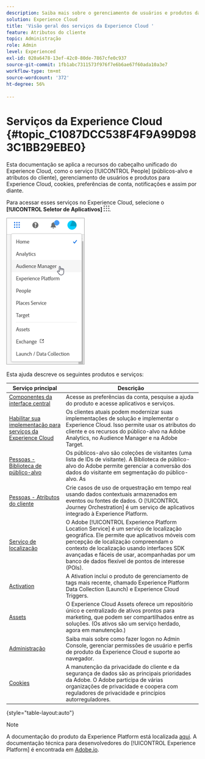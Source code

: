```yaml
---
description: Saiba mais sobre o gerenciamento de usuários e produtos da Adobe Experience Cloud, People (públicos e atributos do cliente), Journey Orchestration, Offers, Places, Experience Platform Launch e Mobile Services.
solution: Experience Cloud
title: 'Visão geral dos serviços da Experience Cloud '
feature: Atributos do cliente
topic: Administração
role: Admin
level: Experienced
exl-id: 020a6478-13ef-42c0-80de-7867cfe0c937
source-git-commit: 1fb1abc7311573f976f7e6b6ae67f60ada10a3e7
workflow-type: tm+mt
source-wordcount: '372'
ht-degree: 56%

---
```


# Serviços da Experience Cloud {#topic_C1087DCC538F4F9A99D983C1BB29EBE0}

Esta documentação se aplica a recursos do cabeçalho unificado do Experience Cloud, como o serviço [!UICONTROL People] (públicos-alvo e atributos do cliente), gerenciamento de usuários e produtos para Experience Cloud, cookies, preferências de conta, notificações e assim por diante.

Para acessar esses serviços no Experience Cloud, selecione o **[!UICONTROL Seletor de Aplicativos]**
![](assets/menu-icon.png).

![](assets/platform-core-services.png)

Esta ajuda descreve os seguintes produtos e serviços:

| Serviço principal | Descrição |
|--- |--- |
| [Componentes da interface central](experience-cloud.md) | Acesse as preferências da conta, pesquise a ajuda do produto e acesse aplicativos e serviços. |
| [Habilitar sua implementação para serviços da Experience Cloud](core-services.md) | Os clientes atuais podem modernizar suas implementações de solução e implementar o Experience Cloud. Isso permite usar os atributos do cliente e os recursos do público-alvo na Adobe Analytics, no Audience Manager e na Adobe Target. |
| [Pessoas - Biblioteca de público-alvo](audience-library.md) | Os públicos-alvo são coleções de visitantes (uma lista de IDs de visitante). A Biblioteca de público-alvo do Adobe permite gerenciar a conversão dos dados do visitante em segmentação do público-alvo. As |
| [Pessoas - Atributos do cliente](attributes.md) | Crie casos de uso de orquestração em tempo real usando dados contextuais armazenados em eventos ou fontes de dados. O [!UICONTROL Journey Orchestration] é um serviço de aplicativos integrado à Experience Platform. |
| [Serviço de localização](https://experienceleague.adobe.com/docs/places/using/home.html?lang=pt-BR) | O Adobe [!UICONTROL Experience Platform Location Service] é um serviço de localização geográfica. Ele permite que aplicativos móveis com percepção de localização compreendam o contexto de localização usando interfaces SDK avançadas e fáceis de usar, acompanhadas por um banco de dados flexível de pontos de interesse (POIs). |
| [Activation](activation.md) | A Ativation inclui o produto de gerenciamento de tags mais recente, chamado Experience Platform Data Collection (Launch) e Experience Cloud Triggers. |
| [Assets](experience-cloud-assets.md) | O Experience Cloud Assets oferece um repositório único e centralizado de ativos prontos para marketing, que podem ser compartilhados entre as soluções. (Os ativos são um serviço herdado, agora em manutenção.) |
| [Administração](admin-getting-started.md) | Saiba mais sobre como fazer logon no Admin Console, gerenciar permissões de usuário e perfis de produto da Experience Cloud e suporte ao navegador. |
| [Cookies](cookies-privacy.md) | A manutenção da privacidade do cliente e da segurança de dados são as principais prioridades da Adobe. O Adobe participa de várias organizações de privacidade e coopera com reguladores de privacidade e princípios autorreguladores. |

{style=&quot;table-layout:auto&quot;}

>[!NOTE]
>
>A documentação do produto da Experience Platform está localizada [aqui](https://experienceleague.adobe.com/docs/experience-platform/landing/home.html?lang=pt-BR). A documentação técnica para desenvolvedores do [!UICONTROL Experience Platform] é encontrada em [Adobe.io](https://www.adobe.io/apis/experienceplatform/home/services.html).